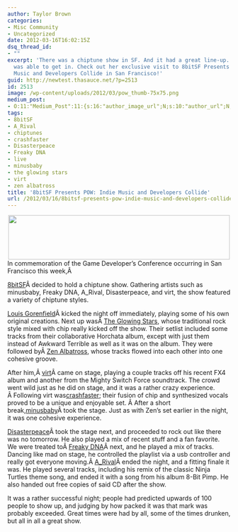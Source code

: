 ```yaml
---
author: Taylor Brown
categories:
- Misc Community
- Uncategorized
date: 2012-03-16T16:02:15Z
dsq_thread_id:
- ""
excerpt: 'There was a chiptune show in SF. And it had a great line-up. Oh, and Mirby
  was able to get in. Check out her exclusive visit to 8bitSF Presents POW: Indie
  Music and Developers Collide in San Francisco!'
guid: http://newtest.thasauce.net/?p=2513
id: 2513
image: /wp-content/uploads/2012/03/pow_thumb-75x75.png
medium_post:
- O:11:"Medium_Post":11:{s:16:"author_image_url";N;s:10:"author_url";N;s:11:"byline_name";N;s:12:"byline_email";N;s:10:"cross_link";N;s:2:"id";N;s:21:"follower_notification";N;s:7:"license";N;s:14:"publication_id";N;s:6:"status";N;s:3:"url";N;}
tags:
- 8bitSF
- A_Rival
- chiptunes
- crashfaster
- Disasterpeace
- Freaky DNA
- live
- minusbaby
- the glowing stars
- virt
- zen albatross
title: '8bitSF Presents POW: Indie Music and Developers Collide'
url: /2012/03/16/8bitsf-presents-pow-indie-music-and-developers-collide/
---
```


<center>
  <a href="http://thasauce.net/wp-content/uploads/2012/03/pow_banner.png"><img class="aligncenter size-full wp-image-2522" title="pow_banner" src="http://thasauce.net/wp-content/uploads/2012/03/pow_banner.png" alt="" width="500" height="100" srcset="http://thasauce.net/wp-content/uploads/2012/03/pow_banner.png 500w, http://thasauce.net/wp-content/uploads/2012/03/pow_banner-300x60.png 300w, http://thasauce.net/wp-content/uploads/2012/03/pow_banner-75x15.png 75w" sizes="(max-width: 500px) 100vw, 500px" /></a>
</center>In commemoration of the Game Developer&#8217;s Conference occurring in San Francisco this week,Â 

<a title="8bitSF" href="http://www.8bitsf.com/" target="_blank">8bitSF</a>Â decided to hold a chiptune show. Gathering artists such as minusbaby, Freaky DNA, A_Rival, Disasterpeace, and virt, the show featured a variety of chiptune styles.

<a title="Louis Gorenfield's site" href="http://soundcloud.com/extentofthejam/tracks" target="_blank">Louis Gorenfield</a>Â kicked the night off immediately, playing some of his own original creations. Next up wasÂ <a title="The Glowing Stars's site" href="http://theglowingstars.bandcamp.com/" target="_blank">The Glowing Stars</a>, whose traditional rock style mixed with chip really kicked off the show. Their setlist included some tracks from their collaborative Horchata album, except with just them instead of Awkward Terrible as well as it was on the album. They were followed byÂ <a title="Zen Albatross's site" href="http://zenalbatross.net/" target="_self">Zen Albatross</a>, whose tracks flowed into each other into one cohesive groove.

After him,Â <a title="virt's site" href="http://www.biglionmusic.com/" target="_blank">virt</a>Â came on stage, playing a couple tracks off his recent FX4 album and another from the Mighty Switch Force soundtrack. The crowd went wild just as he did on stage, and it was a rather crazy experience. Â Following virt was<a title="crashfaster's site" href="http://crashfaster.bandcamp.com/" target="_blank">crashfaster</a>; their fusion of chip and synthesized vocals proved to be a unique and enjoyable set. Â After a short break,<a title="minusbaby's site" href="http://minusbaby.com/" target="_blank">minusbaby</a>Â took the stage. Just as with Zen&#8217;s set earlier in the night, it was one cohesive experience.

<a title="Disasterpeace's site" href="http://disasterpeace.com/" target="_blank">Disasterpeace</a>Â took the stage next, and proceeded to rock out like there was no tomorrow. He also played a mix of recent stuff and a fan favorite. We were treated toÂ <a title="Freaky DNA's site" href="http://videogameaudio.com/" target="_blank">Freaky DNA</a>Â next, and he played a mix of tracks. Dancing like mad on stage, he controlled the playlist via a usb controller and really got everyone moving.Â <a title="A_Rival's site" href="http://blog.planetskill.com/" target="_blank">A_Rival</a>Â ended the night, and a fitting finale it was. He played several tracks, including his remix of the classic Ninja Turtles theme song, and ended it with a song from his album 8-Bit Pimp. He also handed out free copies of said CD after the show.

It was a rather successful night; people had predicted upwards of 100 people to show up, and judging by how packed it was that mark was probably exceeded. Great times were had by all, some of the times drunken, but all in all a great show.